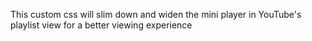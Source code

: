 This custom css will slim down and widen the mini player in YouTube's playlist view for a better viewing experience
